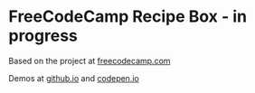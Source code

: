 # FreeCodeCamp Recipe Box - in progress

Based on the project at  [freecodecamp.com](https://www.freecodecamp.com/challenges/build-a-recipe-box)

Demos at [github.io](https://ssheilah.github.io/recipe-box/) and [codepen.io](http://codepen.io/ssheilah/pen/XRrxRq)
